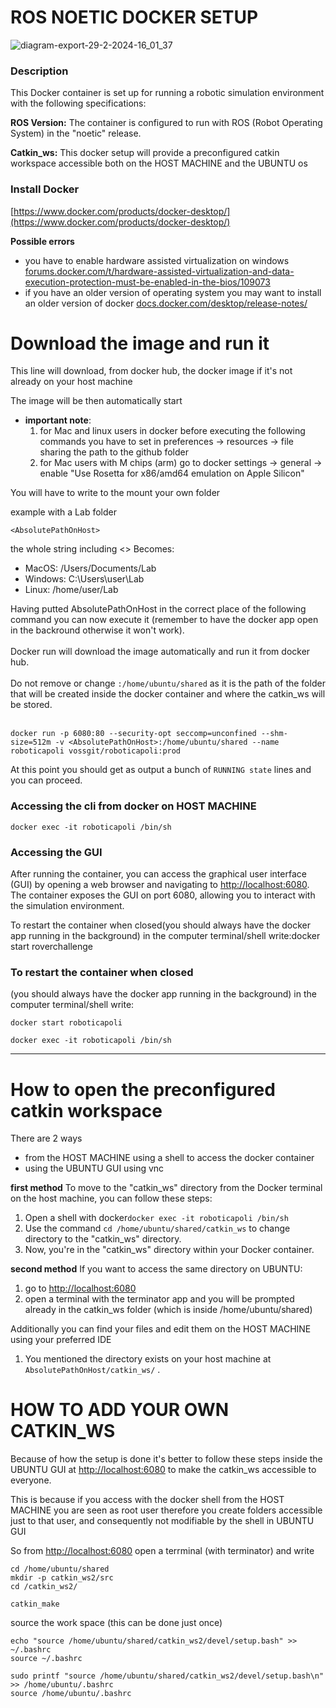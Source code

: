 # ROS NOETIC DOCKER SETUP
![diagram-export-29-2-2024-16_01_37](https://github.com/voss01/ROS/assets/49610092/b9cf01a2-96a0-4710-b81c-5e1a8b7ea4bb)

### Description
This Docker container is set up for running a robotic simulation environment with the following specifications:

**ROS Version:** The container is configured to run with ROS (Robot Operating System) in the "noetic" release.

**Catkin_ws:** This docker setup will provide a preconfigured catkin workspace accessible both on the HOST MACHINE and the UBUNTU os



### Install Docker
[﻿https://www.docker.com/products/docker-desktop/](https://www.docker.com/products/docker-desktop/) 

**Possible errors**

- you have to enable hardware assisted virtualization on windows [﻿forums.docker.com/t/hardware-assisted-virtualization-and-data-execution-protection-must-be-enabled-in-the-bios/109073](https://forums.docker.com/t/hardware-assisted-virtualization-and-data-execution-protection-must-be-enabled-in-the-bios/109073) 
- if you have an older version of operating system you may want to install an older version of docker [﻿docs.docker.com/desktop/release-notes/](https://docs.docker.com/desktop/release-notes/) 

# Download the image and run it
This line will download, from docker hub, the docker image if it's not already on your host machine

The image will be then automatically start



- **important note**:
  1. for Mac and linux users in docker before executing the following commands you have to set in preferences -> resources -> file sharing the path to the github folder
  2. for Mac users with M chips (arm) go to docker settings -> general -> enable "Use Rosetta for x86/amd64 emulation on Apple Silicon"


You will have to write to the mount your own folder

example with a Lab folder

```
<AbsolutePathOnHost>
```
the whole string including <> Becomes:

- MacOS: /Users/Documents/Lab
- Windows: C:\Users\user\Lab
- Linux: /home/user/Lab

Having putted AbsolutePathOnHost in the correct place of the following command you can now execute it (remember to have the docker app open in the backround otherwise it won't work).
<br>
<br>
Docker run will download the image automatically and run it from docker hub.
<br>
<br>
Do not remove or change `:/home/ubuntu/shared` as it is the path of the folder that will be created inside the docker container and where the catkin_ws will be stored.
<br>
<br>
```
docker run -p 6080:80 --security-opt seccomp=unconfined --shm-size=512m -v <AbsolutePathOnHost>:/home/ubuntu/shared --name roboticapoli vossgit/roboticapoli:prod
```
At this point you should get as output a bunch of `RUNNING state` lines and you can proceed.



### Accessing the cli from docker on HOST MACHINE
```
docker exec -it roboticapoli /bin/sh
```


### Accessing the GUI
After running the container, you can access the graphical user interface (GUI) by opening a web browser and navigating to  [﻿http://localhost:6080](http://localhost:6080/). The container exposes the GUI on port 6080, allowing you to interact with the simulation environment.

To restart the container when closed(you should always have the docker app running in the background) in the computer terminal/shell write:docker start roverchallenge



### To restart the container when closed
(you should always have the docker app running in the background) in the computer terminal/shell write:

```
docker start roboticapoli
```
```
docker exec -it roboticapoli /bin/sh
```


---

# How to open the preconfigured catkin workspace


There are 2 ways

- from the HOST MACHINE using a shell to access the docker container
- using the UBUNTU GUI using vnc

**first method**
To move to the "catkin_ws" directory from the Docker terminal on the host machine, you can follow these steps:

1. Open a shell with docker`docker exec -it roboticapoli /bin/sh `
2. Use the command `cd /home/ubuntu/shared/catkin_ws`  to change directory to the "catkin_ws" directory.
3. Now, you're in the "catkin_ws" directory within your Docker container.



**second method**
If you want to access the same directory on UBUNTU:

1. go to  [﻿http://localhost:6080](http://localhost:6080/) 
2. open a terminal with the terminator app and you will be prompted already in the catkin_ws folder (which is inside /home/ubuntu/shared)


Additionally you can find your files and edit them on the HOST MACHINE using your preferred IDE

1. You mentioned the directory exists on your host machine at `AbsolutePathOnHost/catkin_ws/` .






# HOW TO ADD YOUR OWN CATKIN_WS
Because of how the setup is done it's better to follow these steps inside the UBUNTU GUI at [﻿http://localhost:6080](http://localhost:6080/) to make the catkin_ws accessible to everyone.



This is because if you access with the docker shell from the HOST MACHINE you are seen as root user therefore you create folders accessible just to that user, and consequently not modifiable by the shell in UBUNTU GUI



So from [﻿http://localhost:6080](http://localhost:6080/)  open a terrminal (with terminator) and write

```
cd /home/ubuntu/shared
mkdir -p catkin_ws2/src
cd /catkin_ws2/

catkin_make
```
source the work space (this can be done just once)

```
echo "source /home/ubuntu/shared/catkin_ws2/devel/setup.bash" >> ~/.bashrc
source ~/.bashrc

sudo printf "source /home/ubuntu/shared/catkin_ws2/devel/setup.bash\n" >> /home/ubuntu/.bashrc
source /home/ubuntu/.bashrc
```


